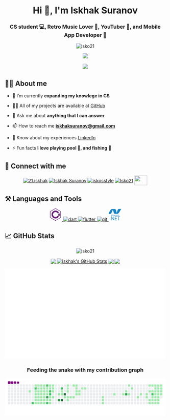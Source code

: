 <h1 align="center">Hi 👋, I'm Iskhak Suranov</h1>
<h3 align="center">CS student 💻, Retro Music Lover 🎵, YouTuber 🎥, and Mobile App Developer 📱</h3>

<p align="center"> <img src="https://komarev.com/ghpvc/?username=isko21&label=Profile%20views&color=0e75b6&style=flat" alt="isko21" /> </p>
<p align="center"><img src="https://spotify-github-profile.vercel.app/api/view?uid=31xtorgcjmarmsvjjqu4yz6qsmv4&cover_image=true&theme=default&show_offline=false&background_color=121212"></img></p>
<p align="center"><a href="https://www.youtube.com/@doyourememberit"><img src="https://youtube-stats-card.vercel.app/api?channelid=UCKP6ezsWMNsovDGRJY0sAbQ&theme=dark&cache_seconds=86400"></a></p>

## 👨‍💻 About me

- 🔭 I’m currently **expanding my knowlege in CS** 

- 👨‍💻 All of my projects are available at [GitHub](https://github.com/Isko21)

- 💬 Ask me about **anything that I can answer**

- 📫 How to reach me **iskhaksuranov@gmail.com**

- 📄 Know about my experiences [LinkedIn](https://www.linkedin.com/in/iskhaksuranov/)

- ⚡ Fun facts **I love playing pool 🎱, and fishing** 🎣
 
## 🔗 Connect with me
<p align="center">
<a href="https://instagram.com/21.iskhak" target="blank"><img align="center" src="https://raw.githubusercontent.com/rahuldkjain/github-profile-readme-generator/master/src/images/icons/Social/instagram.svg" alt="21.iskhak" height="30" width="40" /></a>
<a href="https://linkedin.com/in/iskhaksuranov" target="blank"><img align="center" src="https://raw.githubusercontent.com/rahuldkjain/github-profile-readme-generator/master/src/images/icons/Social/linked-in-alt.svg" alt="Iskhak Suranov" height="30" width="40" /></a>
<a href="https://www.hackerrank.com/iskosstyle" target="blank"><img align="center" src="https://raw.githubusercontent.com/rahuldkjain/github-profile-readme-generator/master/src/images/icons/Social/hackerrank.svg" alt="iskosstyle" height="30" width="40" /></a>
<a href="https://www.leetcode.com/isko21" target="blank"><img align="center" src="https://raw.githubusercontent.com/rahuldkjain/github-profile-readme-generator/master/src/images/icons/Social/leet-code.svg" alt="Isko21" height="30" width="40" /></a>
<a href="https://discord.gg/Iskhak Suranov/#4353" target="blank"><img align="center" src="https://raw.githubusercontent.com/rahuldkjain/github-profile-readme-generator/master/src/images/icons/Social/discord.svg" alt="" height="30" width="40" /></a>
</p>

## ⚒️ Languages and Tools
<p align="center"> 
<a href="https://docs.microsoft.com/en-us/dotnet/csharp/" target="_blank"> <img src="https://github.com/devicons/devicon/blob/master/icons/csharp/csharp-line.svg" alt="csharp" width="40" height="40"/> </a>
<a href="https://dart.dev" target="_blank"> <img src="https://www.vectorlogo.zone/logos/dartlang/dartlang-icon.svg" alt="dart" width="40" height="40"/> </a>
<a href="https://flutter.dev" target="_blank"> <img src="https://www.vectorlogo.zone/logos/flutterio/flutterio-icon.svg" alt="flutter" width="40" height="40"/> 
</a> <a href="https://git-scm.com/" target="_blank"> <img src="https://www.vectorlogo.zone/logos/git-scm/git-scm-icon.svg" alt="git" width="40" height="40"/> </a> 
<a href="https://dotnet.microsoft.com/en-us/" target="_blank"> <img src="https://github.com/devicons/devicon/blob/master/icons/dot-net/dot-net-plain-wordmark.svg" alt="dotnet" width="40" height="40"/> </a>
</p>
  
 
## &#x1f4c8; GitHub Stats
<p align="center"><img src="https://github-readme-streak-stats.herokuapp.com?user=Isko21&theme=dark" alt="isko21" /></p>
<p align="center">
<a href="https://github.com/Isko21/Isko21">
  <img align="center" src="https://github-readme-stats.vercel.app/api/top-langs/?username=Isko21&hide=java,html,tex&title_color=ffffff&text_color=c9cacc&icon_color=2bbc8a&bg_color=1d1f21&langs_count=3" />
</a>
<a href="https://github.com/Isko21/Isko21">
  <img align="center" src="https://github-readme-stats.vercel.app/api?username=Isko21&show_icons=true&line_height=27&count_private=true&title_color=ffffff&text_color=c9cacc&icon_color=2bbc8a&bg_color=1d1f21" alt="Iskhak's GitHub Stats" />
</a>

<a href="https://github.com/Isko21/Mi-raj">
  <img align="center" src="https://github-readme-stats.vercel.app/api/pin/?username=Isko21&repo=Mi-raj&title_color=ffffff&text_color=c9cacc&icon_color=2bbc8a&bg_color=1d1f21" />
</a>


<a href="https://github.com/Isko21/Halal-Scan">
  <img align="center" src="https://github-readme-stats.vercel.app/api/pin/?username=Isko21&repo=Halal-Scan&title_color=ffffff&text_color=c9cacc&icon_color=2bbc8a&bg_color=1d1f21" />
</a>    
 </p>

![Metrics](https://github.com/Isko21/Isko21/blob/main/github-metrics.svg)

<h3 align="center">Feeding the snake with my contribution graph</h3>

   ![snake gif](https://github.com/isko21/isko21/blob/output/github-contribution-grid-snake.gif)
